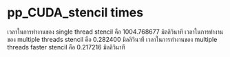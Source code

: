 # pp_CUDA_stencil times
เวลาในการทำงานของ single thread stencil คือ 1004.768677 มิลลิวินาที
เวลาในการทำงานของ multiple threads stencil คือ 0.282400 มิลลิวินาที
เวลาในการทำงานของ multiple threads faster stencil คือ 0.217216 มิลลิวินาที
